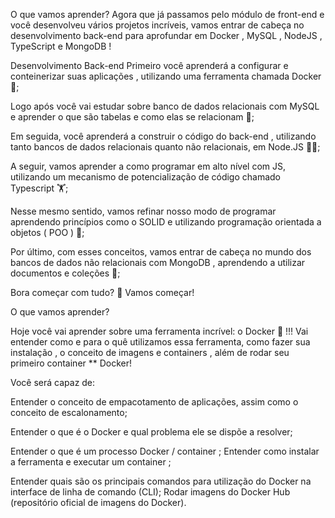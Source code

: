 O que vamos aprender?
Agora que já passamos pelo módulo de front-end e você desenvolveu vários projetos incríveis, vamos entrar de cabeça no desenvolvimento back-end para aprofundar em Docker , MySQL , NodeJS , TypeScript e MongoDB !

Desenvolvimento Back-end
Primeiro você aprenderá a configurar e conteinerizar suas aplicações , utilizando uma ferramenta chamada Docker 🐋;

Logo após você vai estudar sobre banco de dados relacionais com MySQL e aprender o que são tabelas e como elas se relacionam 🎲;

Em seguida, você aprenderá a construir o código do back-end , utilizando tanto bancos de dados relacionais quanto não relacionais, em Node.JS 👩‍💻;

A seguir, vamos aprender a como programar em alto nível com JS, utilizando um mecanismo de potencialização de código chamado Typescript 🏋️;

Nesse mesmo sentido, vamos refinar nosso modo de programar aprendendo princípios como o SOLID e utilizando programação orientada a objetos ( POO ) 🧐;

Por último, com esses conceitos, vamos entrar de cabeça no mundo dos bancos de dados não relacionais com MongoDB , aprendendo a utilizar documentos e coleções 📝;

Bora começar com tudo? 🏁
Vamos começar!

O que vamos aprender?

Hoje você vai aprender sobre uma ferramenta incrível: o Docker 🐋 !!! Vai entender como e para o quê utilizamos essa ferramenta, como fazer sua instalação , o conceito de imagens e containers , além de rodar seu primeiro container ** Docker!

Você será capaz de:

Entender o conceito de empacotamento de aplicações, assim como o conceito de escalonamento;

Entender o que é o Docker e qual problema ele se dispõe a resolver;

Entender o que é um processo Docker / container ;
Entender como instalar a ferramenta e executar um container ;

Entender quais são os principais comandos para utilização do Docker na interface de linha de comando (CLI);
Rodar imagens do Docker Hub (repositório oficial de imagens do Docker).
